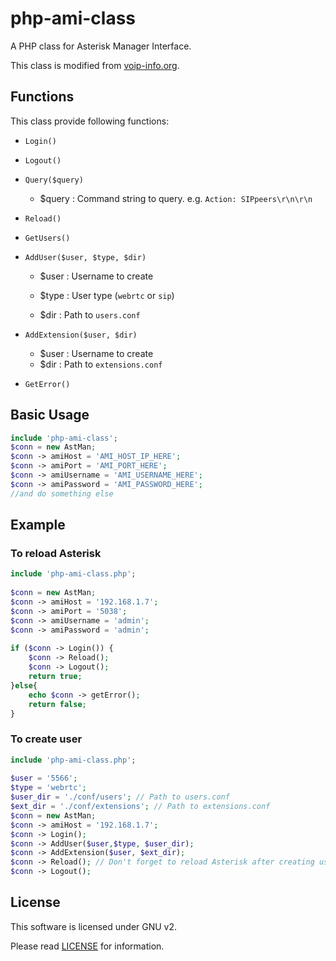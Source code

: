 # php-ami-class

A PHP class for Asterisk Manager Interface.

This class is modified from [voip-info.org][1].

## Functions

This class provide following functions:

 - `Login()`

 - `Logout()`
 
 - `Query($query)`

    - $query : Command string to query. e.g. `Action: SIPpeers\r\n\r\n`


 - `Reload()`
 
 - `GetUsers()`
 
 - `AddUser($user, $type, $dir)`
 
    - $user : Username to create

    - $type : User type (`webrtc` or `sip`)

    - $dir : Path to `users.conf`


 - `AddExtension($user, $dir)`
    
    - $user : Username to create
    - $dir : Path to `extensions.conf`


 - `GetError()`

## Basic Usage

```php
include 'php-ami-class';
$conn = new AstMan;
$conn -> amiHost = 'AMI_HOST_IP_HERE';
$conn -> amiPort = 'AMI_PORT_HERE';
$conn -> amiUsername = 'AMI_USERNAME_HERE'; 
$conn -> amiPassword = 'AMI_PASSWORD_HERE';
//and do something else
```


## Example

### To reload Asterisk

```php
include 'php-ami-class.php';
        
$conn = new AstMan;
$conn -> amiHost = '192.168.1.7';
$conn -> amiPort = '5038';
$conn -> amiUsername = 'admin';
$conn -> amiPassword = 'admin';
        
if ($conn -> Login()) {
    $conn -> Reload();
    $conn -> Logout();
    return true;
}else{
    echo $conn -> getError();
    return false;
}
```

### To create user

```php
include 'php-ami-class.php';
        
$user = '5566';
$type = 'webrtc';
$user_dir = './conf/users'; // Path to users.conf
$ext_dir = './conf/extensions'; // Path to extensions.conf
$conn = new AstMan;
$conn -> amiHost = '192.168.1.7';
$conn -> Login();
$conn -> AddUser($user,$type, $user_dir);
$conn -> AddExtension($user, $ext_dir);
$conn -> Reload(); // Don't forget to reload Asterisk after creating user.
$conn -> Logout();
```

License
----------

This software is licensed under GNU v2.

Please read [LICENSE](LICENSE) for information.


  [1]: http://www.voip-info.org/wiki/view/Asterisk+manager+Example:+PHP "voip-info.org"
